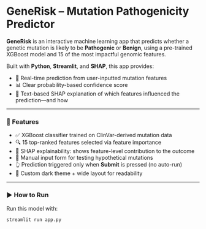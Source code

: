 # GeneRisk – Mutation Pathogenicity Predictor

**GeneRisk** is an interactive machine learning app that predicts whether a genetic mutation is likely to be **Pathogenic** or **Benign**, using a pre-trained XGBoost model and 15 of the most impactful genomic features.

Built with **Python**, **Streamlit**, and **SHAP**, this app provides:

- 🧠 Real-time prediction from user-inputted mutation features
- 📊 Clear probability-based confidence score
- 🧾 Text-based SHAP explanation of which features influenced the prediction—and how

---

### 🚀 Features

- ✅ XGBoost classifier trained on ClinVar-derived mutation data  
- 🔍 15 top-ranked features selected via feature importance  
- 🧪 SHAP explainability: shows feature-level contribution to the outcome  
- 🧬 Manual input form for testing hypothetical mutations  
- 👆 Prediction triggered only when **Submit** is pressed (no auto-run)  
- 🎨 Custom dark theme + wide layout for readability  

---

### ▶️ How to Run

Run this model with:

```bash
streamlit run app.py
